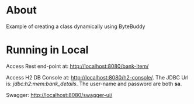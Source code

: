 # About

Example of creating a class dynamically using ByteBuddy

# Running in Local

Access Rest end-point at: <http://localhost:8080/bank-item/>

Access H2 DB Console at: <http://localhost:8080/h2-console/>. The JDBC Url is: *jdbc:h2:mem:bank_details*. The user-name and password are both __sa__.

Swagger: <http://localhost:8080/swagger-ui/>